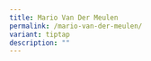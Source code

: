 ```yaml
---
title: Mario Van Der Meulen
permalink: /mario-van-der-meulen/
variant: tiptap
description: ""
---
```

<p></p>